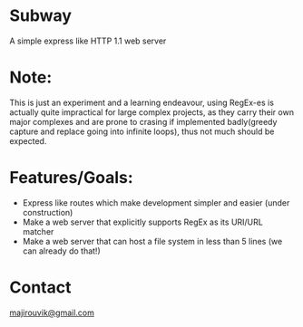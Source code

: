# Subway
A simple express like HTTP 1.1 web server

# Note:
This is just an experiment and a learning endeavour, using RegEx-es is actually quite impractical for large complex
projects, as they carry their own major complexes and are prone to crasing if implemented badly(greedy capture and replace going into infinite loops), thus not much should be expected.

# Features/Goals:
- Express like routes which make development simpler and easier (under construction)
- Make a web server that explicitly supports RegEx as its URI/URL matcher
- Make a web server that can host a file system in less than 5 lines (we can already do that!)

# Contact
[majirouvik@gmail.com](mailto:majirouvik@gmail.com)